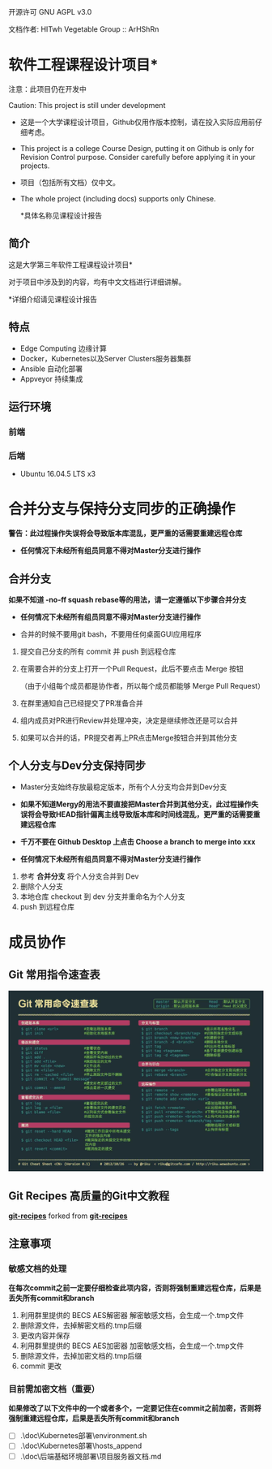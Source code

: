 开源许可 GNU AGPL v3.0

文档作者: HITwh Vegetable Group :: ArHShRn

# 软件工程课程设计项目*

注意：此项目仍在开发中

Caution: This project is still under development

- 这是一个大学课程设计项目，Github仅用作版本控制，请在投入实际应用前仔细考虑。

- This project is a college Course Design, putting it on Github is only for Revision Control purpose. Consider carefully before applying it in your projects.

- 项目（包括所有文档）仅中文。

- The whole project (including docs) supports only Chinese.

  

  *具体名称见课程设计报告

  

## 简介

这是大学第三年软件工程课程设计项目*

对于项目中涉及到的内容，均有中文文档进行详细讲解。

*详细介绍请见课程设计报告

## 特点

- Edge Computing 边缘计算
- Docker，Kubernetes以及Server Clusters服务器集群
- Ansible 自动化部署
- Appveyor 持续集成

## 运行环境

### 前端

### 后端

- Ubuntu 16.04.5 LTS x3



# 合并分支与保持分支同步的正确操作

**警告：此过程操作失误将会导致版本库混乱，更严重的话需要重建远程仓库**

- **任何情况下未经所有组员同意不得对Master分支进行操作**

## 合并分支

**如果不知道 -no-ff squash rebase等的用法，请一定遵循以下步骤合并分支**

- **任何情况下未经所有组员同意不得对Master分支进行操作**

- 合并的时候不要用git bash，不要用任何桌面GUI应用程序

  

1. 提交自己分支的所有 commit 并 push 到远程仓库

2. 在需要合并的分支上打开一个Pull Request，此后不要点击 Merge 按钮

   （由于小组每个成员都是协作者，所以每个成员都能够 Merge Pull Request）

3. 在群里通知自己已经提交了PR准备合并

4. 组内成员对PR进行Review并处理冲突，决定是继续修改还是可以合并

5. 如果可以合并的话，PR提交者再上PR点击Merge按钮合并到其他分支

   

## 个人分支与Dev分支保持同步

- Master分支始终存放最稳定版本，所有个人分支均合并到Dev分支

- **如果不知道Mergy的用法不要直接把Master合并到其他分支，此过程操作失误将会导致HEAD指针偏离主线导致版本库和时间线混乱，更严重的话需要重建远程仓库**

- **千万不要在 Github Desktop 上点击 Choose a branch to merge into xxx**
- **任何情况下未经所有组员同意不得对Master分支进行操作**



1. 参考 **合并分支** 将个人分支合并到 Dev
2. 删除个人分支
3. 本地仓库 checkout 到 dev 分支并重命名为个人分支
4. push 到远程仓库



# 成员协作



## Git 常用指令速查表

![git_commands](./gitcommands.jpg)



## Git Recipes 高质量的Git中文教程

[**git-recipes**](https://github.com/hitwh-vegetable-group/git-recipes) forked from [**git-recipes**](https://github.com/geeeeeeeeek/git-recipes)



## 注意事项

### 敏感文档的处理

**在每次commit之前一定要仔细检查此项内容，否则将强制重建远程仓库，后果是丢失所有commit和branch**

1. 利用群里提供的 BECS AES解密器 解密敏感文档，会生成一个.tmp文件
2. 删除源文件，去掉解密文档的.tmp后缀
3. 更改内容并保存
4. 利用群里提供的 BECS AES加密器 加密敏感文档，会生成一个.tmp文件
5. 删除源文件，去掉加密文档的.tmp后缀
6. commit 更改

### 目前需加密文档（重要）

**如果修改了以下文件中的一个或者多个，一定要记住在commit之前加密，否则将强制重建远程仓库，后果是丢失所有commit和branch**

- [ ] .\doc\Kubernetes部署\environment.sh
- [ ] .\doc\Kubernetes部署\hosts_append
- [ ] .\doc\后端基础环境部署\项目服务器文档.md